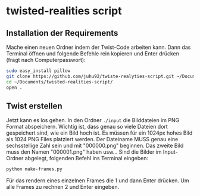 # twisted-realities script



## Installation der Requirements

Mache einen neuen Ordner indem der Twist-Code arbeiten kann. 
Dann das Terminal öffnen und folgende Befehle rein kopieren und Enter drücken (fragt nach Computerpasswort):

```bash
sudo easy_install pillow
git clone https://github.com/juhu92/twiste-realyties-script.git ~/Documents/twisted-realities-script
cd ~/Documents/twisted-realities-script/
open .

```


## Twist erstellen

Jetzt kann es los gehen. In den Ordner `./input` die Bilddateien im PNG Format abspeichern. Wichtig ist, dass genau so viele Dateien dort gespeichert sind, wie ein Bild hoch ist. Es müssen für ein 1024px hohes Bild als 1024 PNG Files platziert werden. Der Dateiname MUSS genau eine sechsstellige Zahl sein und mit "000000.png" beginnen. Das zweite Bild muss den Namen "000001.png" haben usw…
Sind die Bilder im Input-Ordner abgelegt, folgenden Befehl ins Terminal eingeben:
```bash
python make-frames.py
```
Für das rendern eines einzelnen Frames die 1 und dann Enter drücken. Um alle Frames zu rechnen 2 und Enter eingeben.
